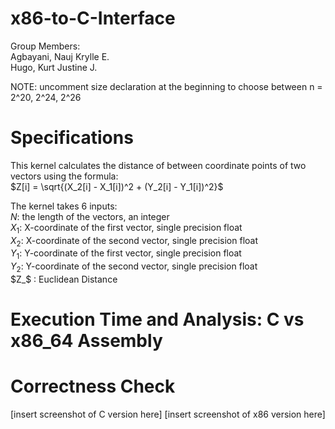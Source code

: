 # x86-to-C-Interface

Group Members:  
Agbayani, Nauj Krylle E.  
Hugo, Kurt Justine J.  

NOTE: uncomment size declaration at the beginning to choose between n = 2^20, 2^24, 2^26

# Specifications
This kernel calculates the distance of between coordinate points of two vectors using the formula:  
$Z[i] = \sqrt{(X_2[i] - X_1[i])^2 + (Y_2[i] - Y_1[i])^2}$  

The kernel takes 6 inputs:  
$N$: the length of the vectors, an integer  
$X_1$: X-coordinate of the first vector, single precision float  
$X_2$: X-coordinate of the second vector, single precision float  
$Y_1$: Y-coordinate of the first vector, single precision float  
$Y_2$: Y-coordinate of the second vector, single precision float  
$Z_$ : Euclidean Distance

# Execution Time and Analysis: C vs x86_64 Assembly


# Correctness Check
[insert screenshot of C version here]
[insert screenshot of x86 version here]
